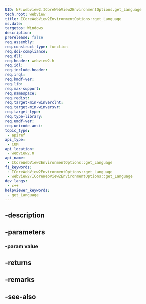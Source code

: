 ```yaml
---
UID: NF:webview2.ICoreWebView2EnvironmentOptions.get_Language
tech.root: webview
title: ICoreWebView2EnvironmentOptions::get_Language
ms.date: 
targetos: Windows
description: 
prerelease: false
req.assembly: 
req.construct-type: function
req.ddi-compliance: 
req.dll: 
req.header: webview2.h
req.idl: 
req.include-header: 
req.irql: 
req.kmdf-ver: 
req.lib: 
req.max-support: 
req.namespace: 
req.redist: 
req.target-min-winverclnt: 
req.target-min-winversvr: 
req.target-type: 
req.type-library: 
req.umdf-ver: 
req.unicode-ansi: 
topic_type:
 - apiref
api_type:
 - COM
api_location:
 - webview2.h
api_name:
 - ICoreWebView2EnvironmentOptions::get_Language
f1_keywords:
 - ICoreWebView2EnvironmentOptions::get_Language
 - webview2/ICoreWebView2EnvironmentOptions::get_Language
dev_langs:
 - c++
helpviewer_keywords:
 - get_Language
---
```


## -description

## -parameters

### -param value

## -returns

## -remarks

## -see-also

